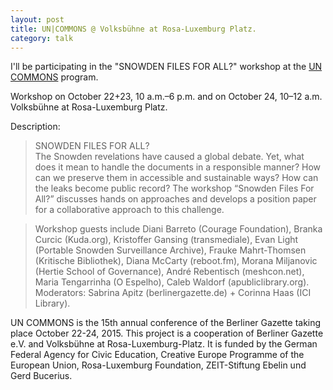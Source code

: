 ```yaml
---
layout: post
title: UN|COMMONS @ Volksbühne at Rosa-Luxemburg Platz.
category: talk
---
```


I'll be participating in the "SNOWDEN FILES FOR ALL?" workshop at the [UN COMMONS](http://berlinergazette.de/uncommons/) program. 

Workshop on October 22+23, 10 a.m.–6 p.m. and on October 24, 10–12 a.m.  
Volksbühne at Rosa-Luxemburg Platz. 

Description:

>SNOWDEN FILES FOR ALL?  
>The Snowden revelations have caused a global debate. Yet, what does it mean to handle the documents in a responsible manner? How can we preserve them in accessible and sustainable ways? How can the leaks become public record? The workshop “Snowden Files For All?” discusses hands on approaches and develops a position paper for a collaborative approach to this challenge.

>Workshop guests include Diani Barreto (Courage Foundation), Branka Curcic (Kuda.org), Kristoffer Gansing (transmediale), Evan Light (Portable Snowden Surveillance Archive), Frauke Mahrt-Thomsen (Kritische Bibliothek), Diana McCarty (reboot.fm), Morana Miljanovic (Hertie School of Governance), André Rebentisch (meshcon.net), Maria Tengarrinha (O Espelho), Caleb Waldorf (apubliclibrary.org). Moderators: Sabrina Apitz (berlinergazette.de) + Corinna Haas (ICI Library).

UN COMMONS is the 15th annual conference of the Berliner Gazette taking place October 22-24, 2015. This project is a cooperation of Berliner Gazette e.V. and Volksbühne at Rosa-Luxemburg-Platz. It is funded by the German Federal Agency for Civic Education, Creative Europe Programme of the European Union, Rosa-Luxemburg Foundation, ZEIT-Stiftung Ebelin und Gerd Bucerius.

